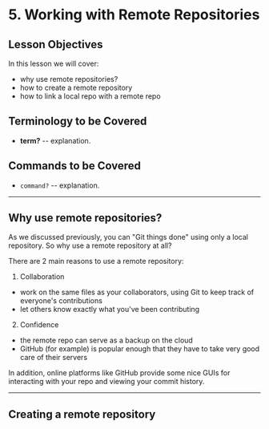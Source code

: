 # 5. Working with Remote Repositories

## Lesson Objectives
In this lesson we will cover:
- why use remote repositories?
- how to create a remote repository
- how to link a local repo with a remote repo

## Terminology to be Covered
- **term?** -- explanation.

## Commands to be Covered
- `command?` -- explanation.

-------------------------------------------------------------------------------------------------------------
## Why use remote repositories?
As we discussed previously, you can "Git things done" using only a local repository. So why use a remote repository at all?

There are 2 main reasons to use a remote repository:
1. Collaboration
  - work on the same files as your collaborators, using Git to keep track of everyone's contributions
  - let others know exactly what you've been contributing
2. Confidence
  - the remote repo can serve as a backup on the cloud
  - GitHub (for example) is popular enough that they have to take very good care of their servers

In addition, online platforms like GitHub provide some nice GUIs for interacting with your repo and viewing your commit history.

-------------------------------------------------------------------------------------------------------------
## Creating a remote repository
